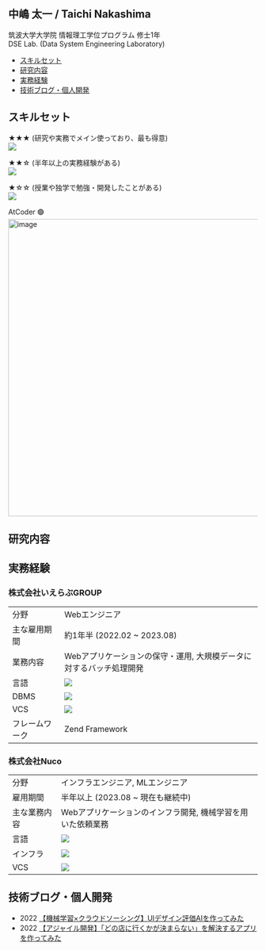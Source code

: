 ## 中嶋 太一 / Taichi Nakashima

筑波大学大学院 情報理工学位プログラム 修士1年  
DSE Lab. (Data System Engineering Laboratory)

- [スキルセット](#スキルセット)
- [研究内容](#研究内容)
- [実務経験](#実務経験)
- [技術ブログ・個人開発](#技術ブログ・個人開発)

## スキルセット

★★★ (研究や実務でメイン使っており、最も得意)  
![](https://skillicons.dev/icons?i=py,anaconda,pytorch,php,git,github,gitlab,bash,linux)

★★☆ (半年以上の実務経験がある)  
![](https://skillicons.dev/icons?i=aws,terraform,docker,githubactions,mysql,html,css,js,jquery)

★☆☆ (授業や独学で勉強・開発したことがある)  
![](https://skillicons.dev/icons?i=r,c,cpp,java,kotlin,perl,ts,ruby,laravel,rails,vite,androidstudio,figma,ai)

AtCoder 🟢  
<img width="600" alt="image" src="https://github.com/9re-pe/9re-pe/assets/88223184/e2bcdc27-90a0-4ac7-bf94-89deca5a9000">


## 研究内容


## 実務経験

### 株式会社いえらぶGROUP

||| 
| ---------- | ----------- | 
| 分野        | Webエンジニア | 
| 主な雇用期間  | 約1年半 (2022.02 ~ 2023.08) | 
| 業務内容    | Webアプリケーションの保守・運用, 大規模データに対するバッチ処理開発 | 
| 言語        | ![](https://skillicons.dev/icons?i=php,js,html,css) |
| DBMS       | ![](https://skillicons.dev/icons?i=mysql) |
| VCS        | ![](https://skillicons.dev/icons?i=git,gitlab) |
| フレームワーク | Zend Framework |


### 株式会社Nuco

||| 
| ---------- | ----------- | 
| 分野        | インフラエンジニア, MLエンジニア | 
| 雇用期間    | 半年以上 (2023.08 ~ 現在も継続中) | 
| 主な業務内容 | Webアプリケーションのインフラ開発, 機械学習を用いた依頼業務 | 
| 言語        | ![](https://skillicons.dev/icons?i=py,terraform) |
| インフラ     | ![](https://skillicons.dev/icons?i=aws,docker,githubactions) |
| VCS        | ![](https://skillicons.dev/icons?i=git,github) |




## 技術ブログ・個人開発

- 2022 [【機械学習×クラウドソーシング】UIデザイン評価AIを作ってみた](https://zenn.dev/9re_pe/articles/ui-judging-ai)
- 2022 [【アジャイル開発】「どの店に行くかが決まらない」を解決するアプリを作ってみた](https://zenn.dev/9re_pe/articles/agile-meshireco)

